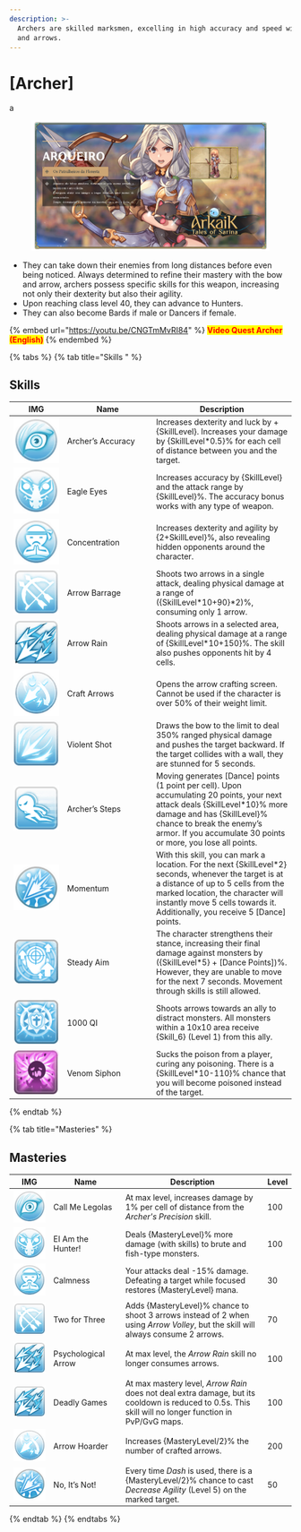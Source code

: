 ```yaml
---
description: >-
  Archers are skilled marksmen, excelling in high accuracy and speed with bows
  and arrows.
---
```


# \[Archer]

a

<figure><img src="../../.gitbook/assets/1Arqueiro.png" alt=""><figcaption></figcaption></figure>

* They can take down their enemies from long distances before even being noticed. Always determined to refine their mastery with the bow and arrow, archers possess specific skills for this weapon, increasing not only their dexterity but also their agility.
* Upon reaching class level 40, they can advance to Hunters.
* They can also become Bards if male or Dancers if female.

{% embed url="https://youtu.be/CNGTmMvRI84" %}
<mark style="color:red;">**Video Quest Archer (English)**</mark>
{% endembed %}

{% tabs %}
{% tab title="Skills " %}
## **Skills**

<table><thead><tr><th width="82">IMG</th><th width="145">Name</th><th>Description</th></tr></thead><tbody><tr><td><img src="../../.gitbook/assets/43a.png" alt=""></td><td>Archer’s Accuracy</td><td>Increases dexterity and luck by +{SkillLevel}. Increases your damage by {SkillLevel*0.5}% for each cell of distance between you and the target.</td></tr><tr><td><img src="../../.gitbook/assets/44a.png" alt=""></td><td>Eagle Eyes</td><td>Increases accuracy by {SkillLevel} and the attack range by {SkillLevel}%. The accuracy bonus works with any type of weapon.</td></tr><tr><td><img src="../../.gitbook/assets/45a.png" alt=""></td><td>Concentration</td><td>Increases dexterity and agility by {2+SkillLevel}%, also revealing hidden opponents around the character.</td></tr><tr><td><img src="../../.gitbook/assets/46a.png" alt=""></td><td>Arrow Barrage</td><td>Shoots two arrows in a single attack, dealing physical damage at a range of ({SkillLevel*10+90}*2)%, consuming only 1 arrow.</td></tr><tr><td><img src="../../.gitbook/assets/47a.png" alt=""></td><td>Arrow Rain</td><td>Shoots arrows in a selected area, dealing physical damage at a range of {SkillLevel*10+150}%. The skill also pushes opponents hit by 4 cells.</td></tr><tr><td><img src="../../.gitbook/assets/147a.png" alt=""></td><td>Craft Arrows</td><td>Opens the arrow crafting screen. Cannot be used if the character is over 50% of their weight limit.</td></tr><tr><td><img src="../../.gitbook/assets/148a.png" alt=""></td><td>Violent Shot</td><td>Draws the bow to the limit to deal 350% ranged physical damage and pushes the target backward. If the target collides with a wall, they are stunned for 5 seconds.</td></tr><tr><td><img src="../../.gitbook/assets/761a.png" alt=""></td><td>Archer’s Steps</td><td>Moving generates [Dance] points (1 point per cell). Upon accumulating 20 points, your next attack deals {SkillLevel*10}% more damage and has {SkillLevel}% chance to break the enemy’s armor. If you accumulate 30 points or more, you lose all points.</td></tr><tr><td><img src="../../.gitbook/assets/762a.png" alt=""></td><td>Momentum</td><td>With this skill, you can mark a location. For the next {SkillLevel*2} seconds, whenever the target is at a distance of up to 5 cells from the marked location, the character will instantly move 5 cells towards it. Additionally, you receive 5 [Dance] points.</td></tr><tr><td><img src="../../.gitbook/assets/764aa.png" alt=""></td><td>Steady Aim</td><td>The character strengthens their stance, increasing their final damage against monsters by ({SkillLevel*5} + [Dance Points])%. However, they are unable to move for the next 7 seconds. Movement through skills is still allowed.</td></tr><tr><td><img src="../../.gitbook/assets/765a.png" alt=""></td><td>1000 QI</td><td>Shoots arrows towards an ally to distract monsters. All monsters within a 10x10 area receive {Skill_6} (Level 1) from this ally.</td></tr><tr><td><img src="../../.gitbook/assets/766a.png" alt=""></td><td>Venom Siphon</td><td>Sucks the poison from a player, curing any poisoning. There is a {SkillLevel*10-110}% chance that you will become poisoned instead of the target.</td></tr></tbody></table>
{% endtab %}

{% tab title="Masteries" %}
## Masteries

<table><thead><tr><th width="82">IMG</th><th width="133">Name</th><th width="330">Description</th><th>Level</th></tr></thead><tbody><tr><td><img src="../../.gitbook/assets/43a.png" alt=""></td><td>Call Me Legolas</td><td>At max level, increases damage by 1% per cell of distance from the <em>Archer's Precision</em> skill.</td><td>100</td></tr><tr><td><img src="../../.gitbook/assets/44a.png" alt=""></td><td>EI Am the Hunter!</td><td>Deals {MasteryLevel}% more damage (with skills) to brute and fish-type monsters.</td><td>100</td></tr><tr><td><img src="../../.gitbook/assets/45a.png" alt=""></td><td>Calmness</td><td>Your attacks deal -15% damage. Defeating a target while focused restores {MasteryLevel} mana.</td><td>30</td></tr><tr><td><img src="../../.gitbook/assets/46a.png" alt=""></td><td>Two for Three</td><td>Adds {MasteryLevel}% chance to shoot 3 arrows instead of 2 when using <em>Arrow Volley</em>, but the skill will always consume 2 arrows.</td><td>70</td></tr><tr><td><img src="../../.gitbook/assets/47a.png" alt=""></td><td>Psychological Arrow</td><td>At max level, the <em>Arrow Rain</em> skill no longer consumes arrows.</td><td>100</td></tr><tr><td><img src="../../.gitbook/assets/47a.png" alt=""></td><td>Deadly Games</td><td>At max mastery level, <em>Arrow Rain</em> does not deal extra damage, but its cooldown is reduced to 0.5s. This skill will no longer function in PvP/GvG maps.</td><td>100</td></tr><tr><td><img src="../../.gitbook/assets/147a.png" alt=""></td><td>Arrow Hoarder</td><td>Increases {MasteryLevel/2}% the number of crafted arrows.</td><td>200</td></tr><tr><td><img src="../../.gitbook/assets/762a.png" alt=""></td><td>No, It’s Not!</td><td>Every time <em>Dash</em> is used, there is a {MasteryLevel/2}% chance to cast <em>Decrease Agility</em> (Level 5) on the marked target.</td><td>50</td></tr></tbody></table>
{% endtab %}
{% endtabs %}

